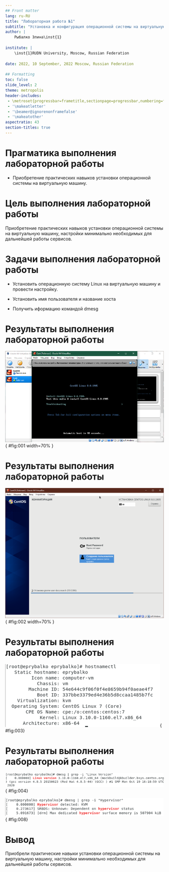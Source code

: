 ```yaml
---
## Front matter
lang: ru-RU
title: "Лабораторная работа №1"
subtitle: "Установка и конфигурация операционной системы на виртуальную машину"
author: |
    Рыбалко Элина\inst{1}

institute: |
	\inst{1}RUDN University, Moscow, Russian Federation
  
date: 2022, 10 September, 2022 Moscow, Russian Federation  

## Formatting
toc: false
slide_level: 2
theme: metropolis
header-includes: 
 - \metroset{progressbar=frametitle,sectionpage=progressbar,numbering=fraction}
 - '\makeatletter'
 - '\beamer@ignorenonframefalse'
 - '\makeatother'
aspectratio: 43
section-titles: true
---
```


# Прагматика выполнения лабораторной работы 

 - Приобретение практических навыков установки операционной системы на виртуальную машину.

# Цель выполнения лабораторной работы

 Приобретение практических навыков установки операционной системы на виртуальную машину, настройки минимально необходимых для дальнейшей работы сервисов. 

# Задачи выполнения лабораторной работы

- Установить операционную систему Linux на виртуальную машину и провести настройку.

- Установить имя пользователя и название хоста

- Получить иформацию командой dmesg

# Результаты выполнения лабораторной работы
 
![Создание виртуальной машины](image/fig001.png){ #fig:001 width=70% }

# Результаты выполнения лабораторной работы

![Настройка и установка](image/fig007.png){ #fig:002 width=70% } 

# Результаты выполнения лабораторной работы 

![Проверка имени хоста](image/fig013.png){ #fig:003} 

# Результаты выполнения лабораторной работы

![Версия ядра](image/fig014.png){ #fig:004} 

![Тип гипервизора](image/fig018.png){ #fig:008}


# Вывод

Приобрели практические навыки установки операционной системы на виртуальную машину, настройки минимально необходимых для дальнейшей работы сервисов.  